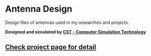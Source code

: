 # Antenna Design
Design files of antennas used in my researches and projects.

**Designed and simulated by [CST - Computer Simulation Technology](https://www.cst.com/)**

## [Check project page for detail](https://zpeng.me/index.php/antenna-design/)
